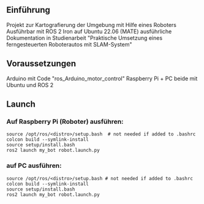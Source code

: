 ## Einführung
Projekt zur Kartografierung der Umgebung mit Hilfe eines Roboters 
Ausführbar mit ROS 2 Iron auf Ubuntu 22.06 (MATE)
ausführliche Dokumentation in Studienarbeit "Praktische Umsetzung eines ferngesteuerten
Roboterautos mit SLAM-System"

## Voraussetzungen
Arduino mit Code "ros_Arduino_motor_control"
Raspberry Pi + PC beide mit Ubuntu und ROS 2

## Launch
### Auf Raspberry Pi (Roboter) ausführen:

```
source /opt/ros/<distro>/setup.bash  # not needed if added to .bashrc
colcon build --symlink-install
source setup/install.bash
ros2 launch my_bot robot.launch.py
```

### auf PC ausführen:

```
source /opt/ros/<distro>/setup.bash # not needed if added to .bashrc
colcon build --symlink-install
source setup/install.bash
ros2 launch my_bot robot.launch.py
```